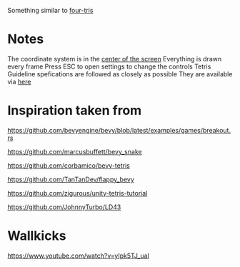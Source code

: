 Something similar to [four-tris](https://github.com/fiorescarlatto/four-tris)

# Notes

The coordinate system is in the [center of the screen](https://bevy-cheatbook.github.io/features/coords.html?highlight=coordinate#2d-and-3d-scenes-and-cameras)
Everything is drawn every frame
Press ESC to open settings to change the controls
Tetris Guideline spefications are followed as closely as possible
They are available via [here](https://tetris.fandom.com/wiki/Tetris_Guideline)

# Inspiration taken from

https://github.com/bevyengine/bevy/blob/latest/examples/games/breakout.rs

https://github.com/marcusbuffett/bevy_snake

https://github.com/corbamico/bevy-tetris

https://github.com/TanTanDev/flappy_bevy

https://github.com/zigurous/unity-tetris-tutorial

https://github.com/JohnnyTurbo/LD43

# Wallkicks

https://www.youtube.com/watch?v=yIpk5TJ_uaI